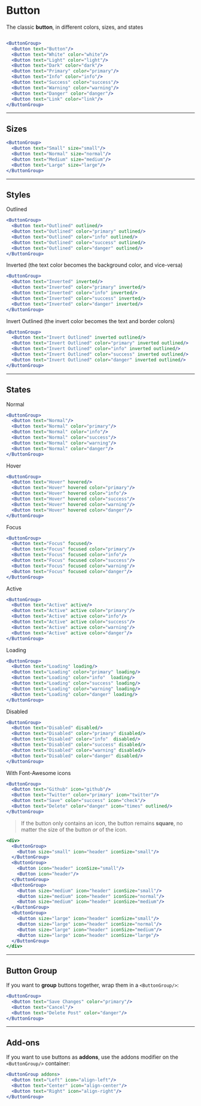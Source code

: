 # Button
The classic **button**, in different colors, sizes, and states

```props
```

```jsx
<ButtonGroup>
  <Button text="Button"/>
  <Button text="White" color="white"/>
  <Button text="Light" color="light"/>
  <Button text="Dark" color="dark"/>
  <Button text="Primary" color="primary"/>
  <Button text="Info" color="info"/>
  <Button text="Success" color="success"/>
  <Button text="Warning" color="warning"/>
  <Button text="Danger" color="danger"/>
  <Button text="Link" color="link"/>
</ButtonGroup>
```

-------------

## Sizes

```jsx
<ButtonGroup>
  <Button text="Small" size="small"/>
  <Button text="Normal" size="normal"/>
  <Button text="Medium" size="medium"/>
  <Button text="Large" size="large"/>
</ButtonGroup>
```

-------------

## Styles

Outlined
```jsx
<ButtonGroup>
  <Button text="Outlined" outlined/>
  <Button text="Outlined" color="primary" outlined/>
  <Button text="Outlined" color="info" outlined/>
  <Button text="Outlined" color="success" outlined/>
  <Button text="Outlined" color="danger" outlined/>
</ButtonGroup>
```

Inverted (the text color becomes the background color, and vice-versa)
```jsx
<ButtonGroup>
  <Button text="Inverted" inverted/>
  <Button text="Inverted" color="primary" inverted/>
  <Button text="Inverted" color="info" inverted/>
  <Button text="Inverted" color="success" inverted/>
  <Button text="Inverted" color="danger" inverted/>
</ButtonGroup>
```

Invert Outlined (the invert color becomes the text and border colors)
```jsx
<ButtonGroup>
  <Button text="Invert Outlined" inverted outlined/>
  <Button text="Invert Outlined" color="primary" inverted outlined/>
  <Button text="Invert Outlined" color="info" inverted outlined/>
  <Button text="Invert Outlined" color="success" inverted outlined/>
  <Button text="Invert Outlined" color="danger" inverted outlined/>
</ButtonGroup>
```

-------------

## States

Normal
```jsx
<ButtonGroup>
  <Button text="Normal"/>
  <Button text="Normal" color="primary"/>
  <Button text="Normal" color="info"/>
  <Button text="Normal" color="success"/>
  <Button text="Normal" color="warning"/>
  <Button text="Normal" color="danger"/>
</ButtonGroup>
```

Hover
```jsx
<ButtonGroup>
  <Button text="Hover" hovered/>
  <Button text="Hover" hovered color="primary"/>
  <Button text="Hover" hovered color="info"/>
  <Button text="Hover" hovered color="success"/>
  <Button text="Hover" hovered color="warning"/>
  <Button text="Hover" hovered color="danger"/>
</ButtonGroup>
```

Focus
```jsx
<ButtonGroup>
  <Button text="Focus" focused/>
  <Button text="Focus" focused color="primary"/>
  <Button text="Focus" focused color="info"/>
  <Button text="Focus" focused color="success"/>
  <Button text="Focus" focused color="warning"/>
  <Button text="Focus" focused color="danger"/>
</ButtonGroup>
```

Active
```jsx
<ButtonGroup>
  <Button text="Active" active/>
  <Button text="Active" active color="primary"/>
  <Button text="Active" active color="info"/>
  <Button text="Active" active color="success"/>
  <Button text="Active" active color="warning"/>
  <Button text="Active" active color="danger"/>
</ButtonGroup>
```

Loading
```jsx
<ButtonGroup>
  <Button text="Loading" loading/>
  <Button text="Loading" color="primary" loading/>
  <Button text="Loading" color="info"  loading/>
  <Button text="Loading" color="success" loading/>
  <Button text="Loading" color="warning" loading/>
  <Button text="Loading" color="danger" loading/>
</ButtonGroup>
```

Disabled
```jsx
<ButtonGroup>
  <Button text="Disabled" disabled/>
  <Button text="Disabled" color="primary" disabled/>
  <Button text="Disabled" color="info"  disabled/>
  <Button text="Disabled" color="success" disabled/>
  <Button text="Disabled" color="warning" disabled/>
  <Button text="Disabled" color="danger" disabled/>
</ButtonGroup>
```

With Font-Awesome icons
```jsx
<ButtonGroup>
  <Button text="Github" icon="github"/>
  <Button text="Twitter" color="primary" icon="twitter"/>
  <Button text="Save" color="success" icon="check"/>
  <Button text="Delete" color="danger" icon="times" outlined/>
</ButtonGroup>
```

> If the button only contains an icon, the button remains **square**, no matter the size of the button _or_ of the icon.
```jsx
<div>
  <ButtonGroup>
    <Button size="small" icon="header" iconSize="small"/>
  </ButtonGroup>
  <ButtonGroup>
    <Button icon="header" iconSize="small"/>
    <Button icon="header"/>
  </ButtonGroup>
  <ButtonGroup>
    <Button size="medium" icon="header" iconSize="small"/>
    <Button size="medium" icon="header" iconSize="normal"/>
    <Button size="medium" icon="header" iconSize="medium"/>
  </ButtonGroup>
  <ButtonGroup>
    <Button size="large" icon="header" iconSize="small"/>
    <Button size="large" icon="header" iconSize="normal"/>
    <Button size="large" icon="header" iconSize="medium"/>
    <Button size="large" icon="header" iconSize="large"/>
  </ButtonGroup>
</div>
```

-------------

## Button Group
If you want to **group** buttons together, wrap them in a `<ButtonGroup/>`:
```jsx
<ButtonGroup>
  <Button text="Save Changes" color="primary"/>
  <Button text="Cancel"/>
  <Button text="Delete Post" color="danger"/>
</ButtonGroup>
```

-------------

## Add-ons
If you want to use buttons as **addons**, use the addons modifier on the `<ButtonGroup/>` container:

```jsx
<ButtonGroup addons>
  <Button text="Left" icon="align-left"/>
  <Button text="Center" icon="align-center"/>
  <Button text="Right" icon="align-right"/>
</ButtonGroup>
```


